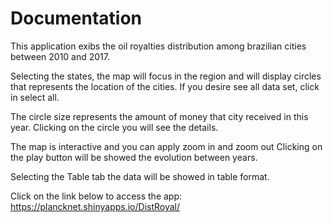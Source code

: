# Documentation

This application exibs the oil royalties distribution among brazilian cities between 2010 and 2017.

Selecting the states, the map will focus in the region and will display circles that represents the location of the cities. If you desire see all data set, click in select all.

The circle size represents the amount of money that city received in this year. Clicking on the circle you will see the details.

The map is interactive and you can apply zoom in and zoom out
Clicking on the play button will be showed the evolution between years.

Selecting the Table tab the data will be showed in table format.

Click on the link below to access the app:
<https://plancknet.shinyapps.io/DistRoyal/>
